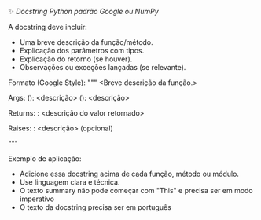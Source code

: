 ✨ _Docstring Python padrão Google ou NumPy_

A docstring deve incluir:

- Uma breve descrição da função/método.
- Explicação dos parâmetros com tipos.
- Explicação do retorno (se houver).
- Observações ou exceções lançadas (se relevante).

Formato (Google Style):
"""
<Breve descrição da função.>

Args:
<param1> (<type>): <descrição>
<param2> (<type>): <descrição>

Returns:
<type>: <descrição do valor retornado>

Raises:
<ExceptionType>: <descrição> (opcional)

"""

Exemplo de aplicação:

- Adicione essa docstring acima de cada função, método ou módulo.
- Use linguagem clara e técnica.
- O texto summary não pode começar com "This" e precisa ser em modo imperativo
- O texto da docstring precisa ser em português
